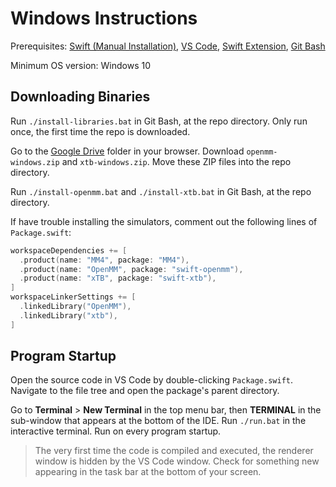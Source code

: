 # Windows Instructions

Prerequisites: [Swift (Manual Installation)](https://www.swift.org/install/windows/#alternative-install-options), [VS Code](https://code.visualstudio.com/download), [Swift Extension](https://www.swift.org/documentation/articles/getting-started-with-vscode-swift.html), [Git Bash](https://gitforwindows.org)

Minimum OS version: Windows 10

## Downloading Binaries

Run `./install-libraries.bat` in Git Bash, at the repo directory. Only run once, the first time the repo is downloaded.

Go to the [Google Drive](https://drive.google.com/drive/folders/1zLNHuiN0CINJoaOwDX03eWMMOwJ3ljzW?usp=drive_link) folder in your browser. Download `openmm-windows.zip` and `xtb-windows.zip`. Move these ZIP files into the repo directory.

Run `./install-openmm.bat` and `./install-xtb.bat` in Git Bash, at the repo directory.

If have trouble installing the simulators, comment out the following lines of `Package.swift`:

```swift
workspaceDependencies += [
  .product(name: "MM4", package: "MM4"),
  .product(name: "OpenMM", package: "swift-openmm"),
  .product(name: "xTB", package: "swift-xtb"),
]
workspaceLinkerSettings += [
  .linkedLibrary("OpenMM"),
  .linkedLibrary("xtb"),
]
```

## Program Startup

Open the source code in VS Code by double-clicking `Package.swift`. Navigate to the file tree and open the package's parent directory.

Go to <b>Terminal</b> > <b>New Terminal</b> in the top menu bar, then <b>TERMINAL</b> in the sub-window that appears at the bottom of the IDE. Run `./run.bat` in the interactive terminal. Run on every program startup.

> The very first time the code is compiled and executed, the renderer window is hidden by the VS Code window. Check for something new appearing in the task bar at the bottom of your screen.
